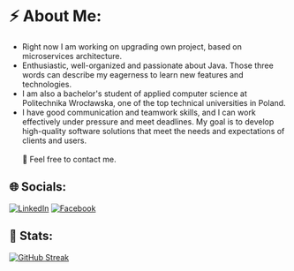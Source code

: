
# ⚡ About Me:
- Right now I am working on upgrading own project, based on microservices architecture.
- Enthusiastic, well-organized and passionate about Java. Those three words can describe my eagerness to learn new features and technologies.
- I am also a bachelor's student of applied computer science at Politechnika Wrocławska, one of the top technical universities in Poland.
- I have good communication and teamwork skills, and I can work effectively under pressure and meet deadlines. My goal is to develop high-quality software solutions that meet the needs and expectations of clients and users.<br><br> 💬 Feel free to contact me.

## 🌐 Socials:
[![LinkedIn](https://img.shields.io/badge/LinkedIn-0077B5?style=for-the-badge&logo=linkedin&logoColor=white)](https://linkedin.com/in/vburmus) 
[![Facebook](https://img.shields.io/badge/Facebook-1877F2?style=for-the-badge&logo=facebook&logoColor=white)](https://www.facebook.com/profile.php?id=100072446590405&sk=map)

## 🥇 Stats:

[![GitHub Streak](https://github-readme-streak-stats.herokuapp.com?user=vburmus&theme=transparent&date_format=j%20M%5B%20Y%5D&mode=weekly)](https://git.io/streak-stats)


